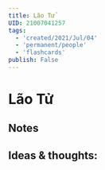 ```yaml
---
title: Lão Tử
UID: 21007041257
tags:
  - 'created/2021/Jul/04'
  - 'permanent/people'
  - 'flashcards'
publish: False
---
```

# Lão Tử


## Notes

## Ideas & thoughts:
